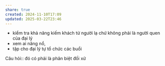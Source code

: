 ```yaml
---
share: true
created: 2024-11-10T17:09
updated: 2025-03-22T23:46
---
```

- kiểm tra khả năng kiếm khách từ người lạ chứ không phải là người quen của đại lý 
- xem ai năng nổ, 
- tập cho đại lý tự tổ chức các buổi

Câu hỏi:: đó có phải là phân biệt đối xử